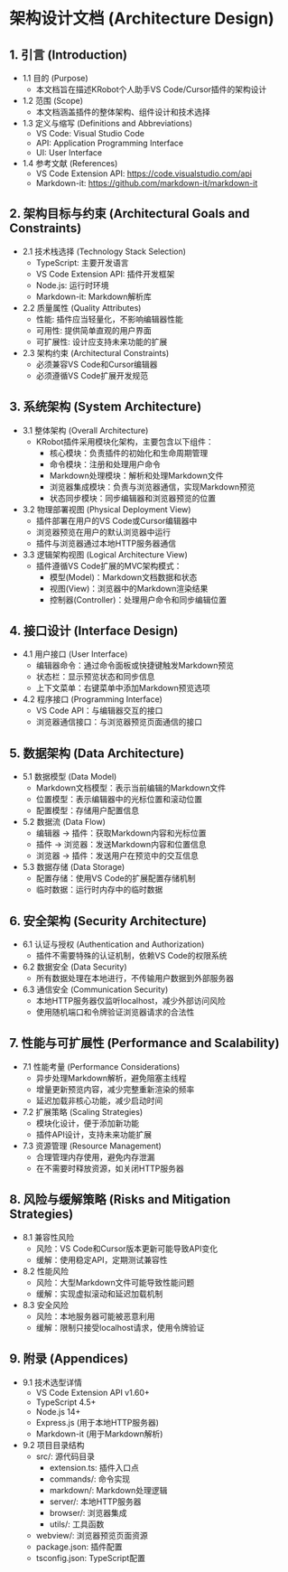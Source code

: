 # 架构设计文档 (Architecture Design)

## 1. 引言 (Introduction)
- 1.1 目的 (Purpose)
  - 本文档旨在描述KRobot个人助手VS Code/Cursor插件的架构设计
- 1.2 范围 (Scope)
  - 本文档涵盖插件的整体架构、组件设计和技术选择
- 1.3 定义与缩写 (Definitions and Abbreviations)
  - VS Code: Visual Studio Code
  - API: Application Programming Interface
  - UI: User Interface
- 1.4 参考文献 (References)
  - VS Code Extension API: https://code.visualstudio.com/api
  - Markdown-it: https://github.com/markdown-it/markdown-it

## 2. 架构目标与约束 (Architectural Goals and Constraints)
- 2.1 技术栈选择 (Technology Stack Selection)
  - TypeScript: 主要开发语言
  - VS Code Extension API: 插件开发框架
  - Node.js: 运行时环境
  - Markdown-it: Markdown解析库
- 2.2 质量属性 (Quality Attributes)
  - 性能: 插件应当轻量化，不影响编辑器性能
  - 可用性: 提供简单直观的用户界面
  - 可扩展性: 设计应支持未来功能的扩展
- 2.3 架构约束 (Architectural Constraints)
  - 必须兼容VS Code和Cursor编辑器
  - 必须遵循VS Code扩展开发规范

## 3. 系统架构 (System Architecture)
- 3.1 整体架构 (Overall Architecture)
  - KRobot插件采用模块化架构，主要包含以下组件：
    - 核心模块：负责插件的初始化和生命周期管理
    - 命令模块：注册和处理用户命令
    - Markdown处理模块：解析和处理Markdown文件
    - 浏览器集成模块：负责与浏览器通信，实现Markdown预览
    - 状态同步模块：同步编辑器和浏览器预览的位置
- 3.2 物理部署视图 (Physical Deployment View)
  - 插件部署在用户的VS Code或Cursor编辑器中
  - 浏览器预览在用户的默认浏览器中运行
  - 插件与浏览器通过本地HTTP服务器通信
- 3.3 逻辑架构视图 (Logical Architecture View)
  - 插件遵循VS Code扩展的MVC架构模式：
    - 模型(Model)：Markdown文档数据和状态
    - 视图(View)：浏览器中的Markdown渲染结果
    - 控制器(Controller)：处理用户命令和同步编辑位置

## 4. 接口设计 (Interface Design)
- 4.1 用户接口 (User Interface)
  - 编辑器命令：通过命令面板或快捷键触发Markdown预览
  - 状态栏：显示预览状态和同步信息
  - 上下文菜单：右键菜单中添加Markdown预览选项
- 4.2 程序接口 (Programming Interface)
  - VS Code API：与编辑器交互的接口
  - 浏览器通信接口：与浏览器预览页面通信的接口

## 5. 数据架构 (Data Architecture)
- 5.1 数据模型 (Data Model)
  - Markdown文档模型：表示当前编辑的Markdown文件
  - 位置模型：表示编辑器中的光标位置和滚动位置
  - 配置模型：存储用户配置信息
- 5.2 数据流 (Data Flow)
  - 编辑器 -> 插件：获取Markdown内容和光标位置
  - 插件 -> 浏览器：发送Markdown内容和位置信息
  - 浏览器 -> 插件：发送用户在预览中的交互信息
- 5.3 数据存储 (Data Storage)
  - 配置存储：使用VS Code的扩展配置存储机制
  - 临时数据：运行时内存中的临时数据

## 6. 安全架构 (Security Architecture)
- 6.1 认证与授权 (Authentication and Authorization)
  - 插件不需要特殊的认证机制，依赖VS Code的权限系统
- 6.2 数据安全 (Data Security)
  - 所有数据处理在本地进行，不传输用户数据到外部服务器
- 6.3 通信安全 (Communication Security)
  - 本地HTTP服务器仅监听localhost，减少外部访问风险
  - 使用随机端口和令牌验证浏览器请求的合法性

## 7. 性能与可扩展性 (Performance and Scalability)
- 7.1 性能考量 (Performance Considerations)
  - 异步处理Markdown解析，避免阻塞主线程
  - 增量更新预览内容，减少完整重新渲染的频率
  - 延迟加载非核心功能，减少启动时间
- 7.2 扩展策略 (Scaling Strategies)
  - 模块化设计，便于添加新功能
  - 插件API设计，支持未来功能扩展
- 7.3 资源管理 (Resource Management)
  - 合理管理内存使用，避免内存泄漏
  - 在不需要时释放资源，如关闭HTTP服务器

## 8. 风险与缓解策略 (Risks and Mitigation Strategies)
- 8.1 兼容性风险
  - 风险：VS Code和Cursor版本更新可能导致API变化
  - 缓解：使用稳定API，定期测试兼容性
- 8.2 性能风险
  - 风险：大型Markdown文件可能导致性能问题
  - 缓解：实现虚拟滚动和延迟加载机制
- 8.3 安全风险
  - 风险：本地服务器可能被恶意利用
  - 缓解：限制只接受localhost请求，使用令牌验证

## 9. 附录 (Appendices)
- 9.1 技术选型详情
  - VS Code Extension API v1.60+
  - TypeScript 4.5+
  - Node.js 14+
  - Express.js (用于本地HTTP服务器)
  - Markdown-it (用于Markdown解析)
- 9.2 项目目录结构
  - src/: 源代码目录
    - extension.ts: 插件入口点
    - commands/: 命令实现
    - markdown/: Markdown处理逻辑
    - server/: 本地HTTP服务器
    - browser/: 浏览器集成
    - utils/: 工具函数
  - webview/: 浏览器预览页面资源
  - package.json: 插件配置
  - tsconfig.json: TypeScript配置
